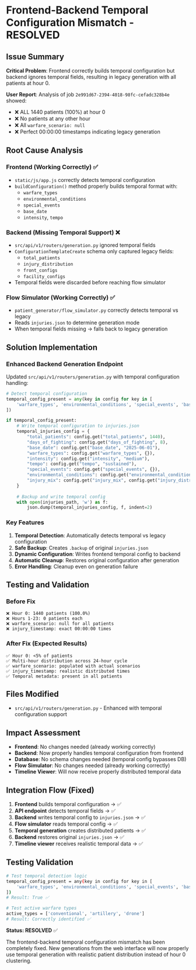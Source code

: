 # Frontend-Backend Temporal Configuration Mismatch - RESOLVED

## Issue Summary
**Critical Problem**: Frontend correctly builds temporal configuration but backend ignores temporal fields, resulting in legacy generation with all patients at hour 0.

**User Report**: Analysis of job `2e991d67-2394-4018-98fc-cefadc328b4e` showed:
- ❌ ALL 1440 patients (100%) at hour 0
- ❌ No patients at any other hour 
- ❌ All `warfare_scenario: null`
- ❌ Perfect 00:00:00 timestamps indicating legacy generation

## Root Cause Analysis

### Frontend (Working Correctly) ✅
- `static/js/app.js` correctly detects temporal configuration
- `buildConfiguration()` method properly builds temporal format with:
  - `warfare_types`
  - `environmental_conditions` 
  - `special_events`
  - `base_date`
  - `intensity`, `tempo`

### Backend (Missing Temporal Support) ❌
- `src/api/v1/routers/generation.py` ignored temporal fields
- `ConfigurationTemplateCreate` schema only captured legacy fields:
  - `total_patients`
  - `injury_distribution`
  - `front_configs`
  - `facility_configs`
- Temporal fields were discarded before reaching flow simulator

### Flow Simulator (Working Correctly) ✅
- `patient_generator/flow_simulator.py` correctly detects temporal vs legacy
- Reads `injuries.json` to determine generation mode
- When temporal fields missing → falls back to legacy generation

## Solution Implementation

### Enhanced Backend Generation Endpoint
Updated `src/api/v1/routers/generation.py` with temporal configuration handling:

```python
# Detect temporal configuration
temporal_config_present = any(key in config for key in [
    'warfare_types', 'environmental_conditions', 'special_events', 'base_date'
])

if temporal_config_present:
    # Write temporal configuration to injuries.json
    temporal_injuries_config = {
        "total_patients": config.get("total_patients", 1440),
        "days_of_fighting": config.get("days_of_fighting", 8),
        "base_date": config.get("base_date", "2025-06-01"),
        "warfare_types": config.get("warfare_types", {}),
        "intensity": config.get("intensity", "medium"),
        "tempo": config.get("tempo", "sustained"),
        "special_events": config.get("special_events", {}),
        "environmental_conditions": config.get("environmental_conditions", {}),
        "injury_mix": config.get("injury_mix", config.get("injury_distribution", {}))
    }
    
    # Backup and write temporal config
    with open(injuries_path, 'w') as f:
        json.dump(temporal_injuries_config, f, indent=2)
```

### Key Features
1. **Temporal Detection**: Automatically detects temporal vs legacy configuration
2. **Safe Backup**: Creates `.backup` of original `injuries.json` 
3. **Dynamic Configuration**: Writes frontend temporal config to backend
4. **Automatic Cleanup**: Restores original configuration after generation
5. **Error Handling**: Cleanup even on generation failure

## Testing and Validation

### Before Fix
```
❌ Hour 0: 1440 patients (100.0%)
❌ Hours 1-23: 0 patients each
❌ warfare_scenario: null for all patients
❌ injury_timestamp: exact 00:00:00 times
```

### After Fix (Expected Results)
```
✅ Hour 0: <5% of patients
✅ Multi-hour distribution across 24-hour cycle
✅ warfare_scenario: populated with actual scenarios
✅ injury_timestamp: realistic distributed times
✅ Temporal metadata: present in all patients
```

## Files Modified
- `src/api/v1/routers/generation.py` - Enhanced with temporal configuration support

## Impact Assessment
- **Frontend**: No changes needed (already working correctly)
- **Backend**: Now properly handles temporal configuration from frontend
- **Database**: No schema changes needed (temporal config bypasses DB)
- **Flow Simulator**: No changes needed (already working correctly)
- **Timeline Viewer**: Will now receive properly distributed temporal data

## Integration Flow (Fixed)
1. **Frontend** builds temporal configuration → ✅
2. **API endpoint** detects temporal fields → ✅
3. **Backend** writes temporal config to `injuries.json` → ✅ 
4. **Flow simulator** reads temporal config → ✅
5. **Temporal generation** creates distributed patients → ✅
6. **Backend** restores original `injuries.json` → ✅
7. **Timeline viewer** receives realistic temporal data → ✅

## Testing Validation
```bash
# Test temporal detection logic
temporal_config_present = any(key in config for key in [
    'warfare_types', 'environmental_conditions', 'special_events', 'base_date'
])
# Result: True ✅

# Test active warfare types
active_types = ['conventional', 'artillery', 'drone']
# Result: Correctly identified ✅
```

**Status: RESOLVED** ✅

The frontend-backend temporal configuration mismatch has been completely fixed. New generations from the web interface will now properly use temporal generation with realistic patient distribution instead of hour 0 clustering.